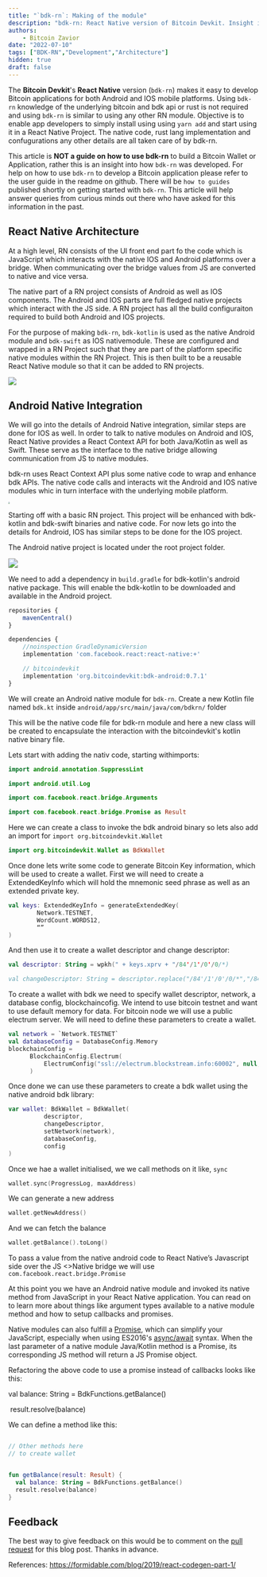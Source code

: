 ```yaml
---
title: "`bdk-rn`: Making of the module"
description: "bdk-rn: React Native version of Bitcoin Devkit. Insight into how bdk-rn was made"
authors:
    - Bitcoin Zavior
date: "2022-07-10"
tags: ["BDK-RN","Development","Architecture"]
hidden: true
draft: false
---
```

The **Bitcoin Devkit**'s **React Native** version (`bdk-rn`) makes it easy to develop Bitcoin applications for both Android and IOS mobile platforms. Using `bdk-rn` knowledge of the underlying bitcoin and bdk api or rust is not required and using `bdk-rn` is similar to using any other RN module. Objective is to enable app developers to simply install using using `yarn add` and start using it in a React Native Project. The native code, rust lang implementation and confugurations any other details are all taken care of by bdk-rn.

This article is **NOT a guide on how to use bdk-rn** to build a Bitcoin Wallet or Application, rather this is an insight into how `bdk-rn` was developed. For help on how to use `bdk-rn` to develop a Bitcoin application please refer to the user guide in the readme on github. There will be `how to guides` published shortly on getting started with `bdk-rn`. This article will help answer queries from curious minds out there who have asked for this information in the past.

## React Native Architecture

At a high level, RN consists of the UI front end part fo the code which is JavaScript which interacts with the native IOS and Android platforms over a bridge. When communicating over the bridge values from JS are converted to native and vice versa.

The native part of a RN project consists of Android as well as IOS components. The Android and IOS parts are full fledged native projects which interact with the JS side. A RN project has all the build configuraiton required to build both Android and IOS projects.

For the purpose of making `bdk-rn`, `bdk-kotlin` is used as the native Android module and `bdk-swift` as IOS nativemodule. These are configured and wrapped in a RN Project such that they are part of the platform specific native modules within the RN Project. This is then built to be a reusable React Native module so that it can be added to RN projects.

![](./bdk_rn_making_of/BDK-RN-Architecture.png)

## Android Native Integration

We will go into the details of Android Native integration, similar steps are done for IOS as well.
In order to talk to native modules on Android and IOS, React Native provides a React Context API for both Java/Kotlin as well as Swift. These serve as the interface to the native bridge allowing communication from JS to native modules.

bdk-rn uses React Context API plus some native code to wrap and enhance bdk APIs. The native code calls and interacts wit the Android and IOS native modules whic in turn interface with the underlying mobile platform.

<img src="./bdk_rn_making_of/BDK-RN.png" style="display: block; margin: 0 auto; zoom: 20%" />

Starting off with a basic RN project. This project will be enhanced with bdk-kotlin and bdk-swift binaries and native code. For now lets go into the details for Android, IOS has similar steps to be done for the IOS project.

The Android native project is located under the root project folder.

<img src="./bdk_rn_making_of/android_folder.png" style="display: block; margin: 0 auto; zoom: 120%" />



We need to add a dependency in `build.gradle` for bdk-kotlin's android native package. This will enable the bdk-kotlin to be downloaded and available in the Android project.

```javascript
repositories {
    mavenCentral()
}

dependencies {
    //noinspection GradleDynamicVersion
    implementation 'com.facebook.react:react-native:+'

    // bitcoindevkit
    implementation 'org.bitcoindevkit:bdk-android:0.7.1'
}
```

We will create an Android native module for `bdk-rn`. Create a new Kotlin file named `bdk.kt` inside `android/app/src/main/java/com/bdkrn/` folder

This will be the native code file for bdk-rn module and here a new class will be created to encapsulate the interaction with the bitcoindevkit's kotlin native binary file.

Lets start with adding the nativ code, starting withimports:

```kotlin
import android.annotation.SuppressLint

import android.util.Log

import com.facebook.react.bridge.Arguments

import com.facebook.react.bridge.Promise as Result

```

Here we can create a class to invoke the bdk android binary so lets also add an import for `import org.bitcoindevkit.Wallet`

```kotlin
import org.bitcoindevkit.Wallet as BdkWallet
```

Once done lets write some code to generate Bitcoin Key information, which will be used to create a wallet.
 First we will need to create a ExtendedKeyInfo which will hold the mnemonic seed phrase as well as an extended private key.

```kotlin
val keys: ExtendedKeyInfo = generateExtendedKey(
        Network.TESTNET,
        WordCount.WORDS12,
        “”
)
```

And then use it to create a wallet descriptor and change descriptor:

```kotlin
val descriptor: String = wpkh(" + keys.xprv + "/84'/1'/0'/0/*)

val changeDescriptor: String = descriptor.replace("/84'/1'/0'/0/*","/84'/1'/0'/1/*")
```

To create a wallet with bdk we need to specify wallet descriptor, network, a database config, blockchaincofig. We intend to use bitcoin testnet and want to use default memory for data. For bitcoin node we will use a public electrum server. We will need to define these parameters to create a wallet.

```kotlin
val network = `Network.TESTNET`
val databaseConfig = DatabaseConfig.Memory
blockchainConfig =
      BlockchainConfig.Electrum(
          ElectrumConfig("ssl://electrum.blockstream.info:60002", null, 5u, null, 10u)
      )
```

Once done we can use these parameters to create a bdk wallet using the native android bdk library:

```kotlin
var wallet: BdkWallet = BdkWallet(
          descriptor,
          changeDescriptor,
          setNetwork(network),
          databaseConfig,
          config
)
```

Once we hae a wallet initialised, we we call methods on it like, `sync` 

```kotlin
wallet.sync(ProgressLog, maxAddress)
```

We can generate a new address

```kotlin
wallet.getNewAddress()
```

And we can fetch the balance

```kotlin
wallet.getBalance().toLong()
```

To pass a value from the native android code to React Native’s Javascript side over the JS <>Native bridge we will use `com.facebook.react.bridge.Promise`

At this point you we have an Android native module and invoked its native method from JavaScript in your React Native application. You can read on to learn more about things like argument types available to a native module method and how to setup callbacks and promises.



Native modules can also fulfill a [Promise](https://developer.mozilla.org/en-US/docs/Web/JavaScript/Reference/Global_Objects/Promise), which can simplify your JavaScript, especially when using ES2016's [async/await](https://developer.mozilla.org/en-US/docs/Web/JavaScript/Reference/Statements/async_function) syntax. When the last parameter of a native module Java/Kotlin method is a Promise, its corresponding JS method will return a JS Promise object.

Refactoring the above code to use a promise instead of callbacks looks like this:



val balance: String = BdkFunctions.getBalance()

​      result.resolve(balance)

We can define a method like this:

```kotlin

// Other methods here
// to create wallet


fun getBalance(result: Result) {
  val balance: String = BdkFunctions.getBalance()
  result.resolve(balance)
}
```



## Feedback

The best way to give feedback on this would be to comment on the [pull request](https://github.com/bitcoindevkit/bitcoindevkit.org/pull/100) for this blog post.
Thanks in advance.

References: https://formidable.com/blog/2019/react-codegen-part-1/



[X window system]: https://en.wikipedia.org/wiki/X_Window_System
[The Art of UNIX Programming]: https://en.wikipedia.org/wiki/The_Art_of_Unix_Programming
[`Wallet`]: https://docs.rs/bdk/latest/bdk/wallet/struct.Wallet.html
[`CoinSelectionAlgorithm`]: https://docs.rs/bdk/latest/bdk/wallet/coin_selection/trait.CoinSelectionAlgorithm.html
[`Signer`]: https://docs.rs/bdk/latest/bdk/wallet/signer/trait.Signer.html
[`WalletSync`]: https://docs.rs/bdk/latest/bdk/blockchain/trait.walletsync.html
[Sensei]: https://l2.technology/sensei
[`Database`]: https://docs.rs/bdk/latest/bdk/database/trait.Database.html
